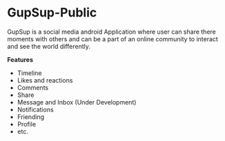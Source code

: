 # GupSup-Public
GupSup is a social media android Application where user can share there moments with others and can be a part of an online community to interact and see the world differently.

**Features**

- Timeline
- Likes and reactions
- Comments
- Share
- Message and Inbox (Under Development)
- Notifications
- Friending
- Profile
- etc.
